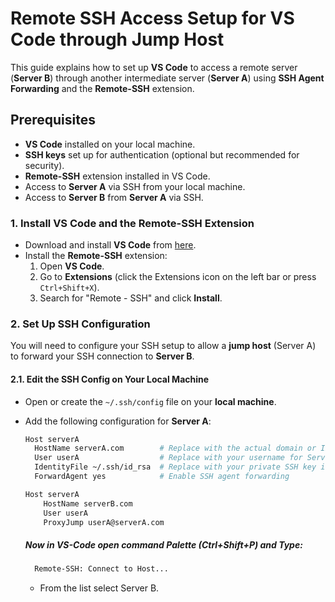 # Remote SSH Access Setup for VS Code through Jump Host

This guide explains how to set up **VS Code** to access a remote server (**Server B**) through another intermediate server (**Server A**) using **SSH Agent Forwarding** and the **Remote-SSH** extension.

## Prerequisites

- **VS Code** installed on your local machine.
- **SSH keys** set up for authentication (optional but recommended for security).
- **Remote-SSH** extension installed in VS Code.
- Access to **Server A** via SSH from your local machine.
- Access to **Server B** from **Server A** via SSH.
  
### 1. Install VS Code and the Remote-SSH Extension

- Download and install **VS Code** from [here](https://code.visualstudio.com/).
- Install the **Remote-SSH** extension:
  1. Open **VS Code**.
  2. Go to **Extensions** (click the Extensions icon on the left bar or press `Ctrl+Shift+X`).
  3. Search for "Remote - SSH" and click **Install**.

### 2. Set Up SSH Configuration

You will need to configure your SSH setup to allow a **jump host** (Server A) to forward your SSH connection to **Server B**.

#### 2.1. Edit the SSH Config on Your Local Machine

- Open or create the `~/.ssh/config` file on your **local machine**.
- Add the following configuration for **Server A**:

  ```bash
  Host serverA
    HostName serverA.com        # Replace with the actual domain or IP of Server A
    User userA                  # Replace with your username for Server A
    IdentityFile ~/.ssh/id_rsa  # Replace with your private SSH key if using key-based auth
    ForwardAgent yes            # Enable SSH agent forwarding
  
  Host serverA
      HostName serverB.com
      User userA
      ProxyJump userA@serverA.com
  ```
  ##### Now in VS-Code open command Palette (Ctrl+Shift+P) and Type:
    ```bash
      Remote-SSH: Connect to Host...
    ```
    - From the list select Server B.
